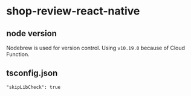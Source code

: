 # shop-review-react-native

## node version

Nodebrew is used for version control.
Using `v10.19.0` because of Cloud Function.

## tsconfig.json

`"skipLibCheck": true`
